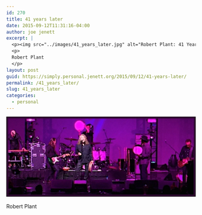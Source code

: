 ```yaml
---
id: 270
title: 41 years later
date: 2015-09-12T11:31:16-04:00
author: joe jenett
excerpt: |
  <p><img src="../images/41_years_later.jpg" alt="Robert Plant: 41 Years Later" style="border:none;" /></p>
  <p>
  Robert Plant
  </p>
layout: post
guid: https://simply.personal.jenett.org/2015/09/12/41-years-later/
permalink: /41_years_later/
slug: 41_years_later
categories:
  - personal
---
```

<img src="../images/41_years_later.jpg" alt="Robert Plant: 41 Years Later" style="border:none;" />

Robert Plant